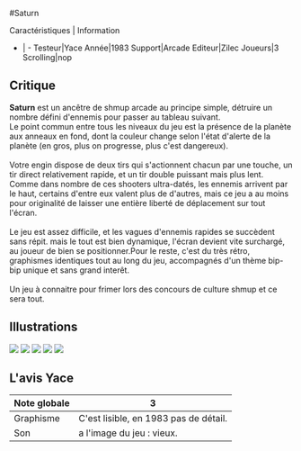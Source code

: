 #Saturn

Caractéristiques | Information
- | -
Testeur|Yace
Année|1983
Support|Arcade
Editeur|Zilec
Joueurs|3
Scrolling|nop

## Critique
<b>Saturn</b> est un ancêtre de shmup arcade au principe simple, détruire un nombre défini d'ennemis pour passer au tableau suivant.<br/>Le point commun entre tous les niveaux du jeu est la présence de la planète aux anneaux en fond, dont la couleur change selon l'état d'alerte de la planète (en gros, plus on progresse, plus c'est dangereux).<br/><br/>Votre engin dispose de deux tirs qui s'actionnent chacun par une touche, un tir direct relativement rapide, et un tir double puissant mais plus lent. Comme dans nombre de ces shooters ultra-datés, les ennemis arrivent par le haut, certains d'entre eux valent plus de d'autres, mais ce jeu a au moins pour originalité de laisser une entière liberté de déplacement sur tout l'écran. <br/><br/>Le jeu est assez difficile, et les vagues d'ennemis rapides se succèdent sans répit. mais le tout est bien dynamique, l'écran devient vite surchargé, au joueur de bien se positionner.Pour le reste, c'est du très rétro, graphismes identiques tout au long du jeu, accompagnés d'un thème bip-bip unique et sans grand interêt.<br/><br/>Un jeu  à connaitre pour frimer lors des concours de culture shmup et ce sera tout.

## Illustrations
![](http://www.shmup.com/images/thumbs/img_fiche_1_1263.png)
![](http://www.shmup.com/images/thumbs/img_fiche_2_1263.png)
![](http://www.shmup.com/images/thumbs/)
![](http://www.shmup.com/images/thumbs/)
![](http://www.shmup.com/images/thumbs/)

## L'avis Yace
Note globale|3
-|-
Graphisme|C'est lisible, en 1983 pas de détail.
Son|a l'image du jeu : vieux.
